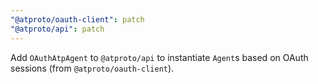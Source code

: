 ```yaml
---
"@atproto/oauth-client": patch
"@atproto/api": patch
---
```


Add `OAuthAtpAgent` to `@atproto/api` to instantiate `Agent`s based on OAuth sessions (from `@atproto/oauth-client`).
